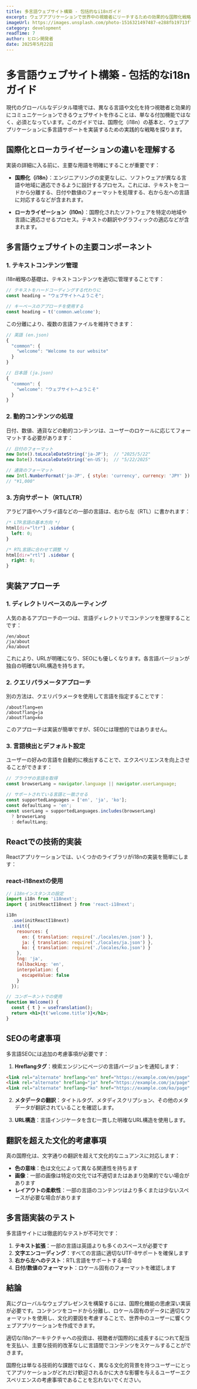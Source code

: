 ```yaml
---
title: 多言語ウェブサイト構築 - 包括的なi18nガイド
excerpt: ウェブアプリケーションで世界中の視聴者にリーチするための効果的な国際化戦略の設計と実装方法を学びましょう。
imageUrl: https://images.unsplash.com/photo-1516321497487-e288fb19713f?ixlib=rb-4.0.3&ixid=MnwxMjA3fDB8MHxwaG90by1wYWdlfHx8fGVufDB8fHx8&auto=format&fit=crop&w=800&h=400
category: development
readTime: 7
author: ヒロシ開発者
date: 2025年5月22日
---
```


# 多言語ウェブサイト構築 - 包括的なi18nガイド

現代のグローバルなデジタル環境では、異なる言語や文化を持つ視聴者と効果的にコミュニケーションできるウェブサイトを作ることは、単なる付加機能ではなく、必須となっています。このガイドでは、国際化（i18n）の基本と、ウェブアプリケーションに多言語サポートを実装するための実践的な戦略を探ります。

## 国際化とローカライゼーションの違いを理解する

実装の詳細に入る前に、主要な用語を明確にすることが重要です：

- **国際化（i18n）**：エンジニアリングの変更なしに、ソフトウェアが異なる言語や地域に適応できるように設計するプロセス。これには、テキストをコードから分離する、日付や数値のフォーマットを処理する、右から左への言語に対応するなどが含まれます。

- **ローカライゼーション（l10n）**：国際化されたソフトウェアを特定の地域や言語に適応させるプロセス。テキストの翻訳やグラフィックの適応などが含まれます。

## 多言語ウェブサイトの主要コンポーネント

### 1. テキストコンテンツ管理

i18n戦略の基礎は、テキストコンテンツを適切に管理することです：

```javascript
// テキストをハードコーディングする代わりに
const heading = "ウェブサイトへようこそ";

// キーベースのアプローチを使用する
const heading = t('common.welcome');
```

この分離により、複数の言語ファイルを維持できます：

```javascript
// 英語 (en.json)
{
  "common": {
    "welcome": "Welcome to our website"
  }
}

// 日本語 (ja.json)
{
  "common": {
    "welcome": "ウェブサイトへようこそ"
  }
}
```

### 2. 動的コンテンツの処理

日付、数値、通貨などの動的コンテンツは、ユーザーのロケールに応じてフォーマットする必要があります：

```javascript
// 日付のフォーマット
new Date().toLocaleDateString('ja-JP');  // "2025/5/22"
new Date().toLocaleDateString('en-US');  // "5/22/2025"

// 通貨のフォーマット
new Intl.NumberFormat('ja-JP', { style: 'currency', currency: 'JPY' }).format(1000)
// "¥1,000"
```

### 3. 方向サポート（RTL/LTR）

アラビア語やヘブライ語などの一部の言語は、右から左（RTL）に書かれます：

```css
/* LTR言語の基本方向 */
html[dir="ltr"] .sidebar {
  left: 0;
}

/* RTL言語に合わせて調整 */
html[dir="rtl"] .sidebar {
  right: 0;
}
```

## 実装アプローチ

### 1. ディレクトリベースのルーティング

人気のあるアプローチの一つは、言語ディレクトリでコンテンツを整理することです：

```
/en/about
/ja/about
/ko/about
```

これにより、URLが明確になり、SEOにも優しくなります。各言語バージョンが独自の明確なURL構造を持ちます。

### 2. クエリパラメータアプローチ

別の方法は、クエリパラメータを使用して言語を指定することです：

```
/about?lang=en
/about?lang=ja
/about?lang=ko
```

このアプローチは実装が簡単ですが、SEOには理想的ではありません。

### 3. 言語検出とデフォルト設定

ユーザーの好みの言語を自動的に検出することで、エクスペリエンスを向上させることができます：

```javascript
// ブラウザの言語を取得
const browserLang = navigator.language || navigator.userLanguage;

// サポートされている言語と一致させる
const supportedLanguages = ['en', 'ja', 'ko'];
const defaultLang = 'en';
const userLang = supportedLanguages.includes(browserLang) 
  ? browserLang 
  : defaultLang;
```

## Reactでの技術的実装

Reactアプリケーションでは、いくつかのライブラリがi18nの実装を簡単にします：

### react-i18nextの使用

```jsx
// i18nインスタンスの設定
import i18n from 'i18next';
import { initReactI18next } from 'react-i18next';

i18n
  .use(initReactI18next)
  .init({
    resources: {
      en: { translation: require('./locales/en.json') },
      ja: { translation: require('./locales/ja.json') },
      ko: { translation: require('./locales/ko.json') }
    },
    lng: 'ja',
    fallbackLng: 'en',
    interpolation: {
      escapeValue: false
    }
  });

// コンポーネントでの使用
function Welcome() {
  const { t } = useTranslation();
  return <h1>{t('welcome.title')}</h1>;
}
```

## SEOの考慮事項

多言語SEOには追加の考慮事項が必要です：

1. **Hreflangタグ**：検索エンジンにページの言語バージョンを通知します：

```html
<link rel="alternate" hreflang="en" href="https://example.com/en/page" />
<link rel="alternate" hreflang="ja" href="https://example.com/ja/page" />
<link rel="alternate" hreflang="ko" href="https://example.com/ko/page" />
```

2. **メタデータの翻訳**：タイトルタグ、メタディスクリプション、その他のメタデータが翻訳されていることを確認します。

3. **URL構造**：言語インジケータを含む一貫した明確なURL構造を使用します。

## 翻訳を超えた文化的考慮事項

真の国際化は、文字通りの翻訳を超えて文化的なニュアンスに対応します：

- **色の意味**：色は文化によって異なる関連性を持ちます
- **画像**：一部の画像は特定の文化では不適切またはあまり効果的でない場合があります
- **レイアウトの柔軟性**：一部の言語のコンテンツはより多くまたは少ないスペースが必要な場合があります

## 多言語実装のテスト

多言語サイトには徹底的なテストが不可欠です：

1. **テキスト拡張**：一部の言語は英語よりも多くのスペースが必要です
2. **文字エンコーディング**：すべての言語に適切なUTF-8サポートを確保します
3. **右から左へのテスト**：RTL言語をサポートする場合
4. **日付/数値のフォーマット**：ロケール固有のフォーマットを確認します

## 結論

真にグローバルなウェブプレゼンスを構築するには、国際化機能の思慮深い実装が必要です。コンテンツをコードから分離し、ロケール固有のデータに適切なフォーマットを使用し、文化的要因を考慮することで、世界中のユーザーに響くウェブアプリケーションを作成できます。

適切なi18nアーキテクチャへの投資は、視聴者が国際的に成長するにつれて配当を支払い、主要な技術的改革なしに言語間でコンテンツをスケールすることができます。

国際化は単なる技術的な課題ではなく、異なる文化的背景を持つユーザーにとってアプリケーションがどれだけ歓迎されるかに大きな影響を与えるユーザーエクスペリエンスの考慮事項であることを忘れないでください。